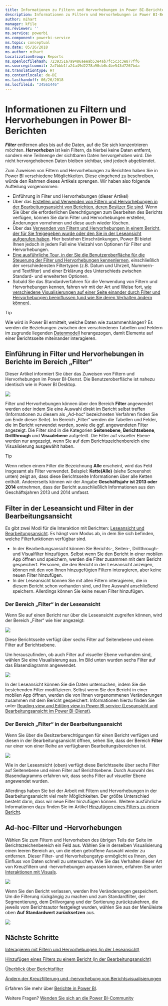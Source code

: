 ```yaml
---
title: Informationen zu Filtern und Hervorhebungen in Power BI-Berichten
description: Informationen zu Filtern und Hervorhebungen in Power BI-Berichten
author: mihart
manager: kfile
ms.reviewer: ''
ms.service: powerbi
ms.component: powerbi-service
ms.topic: conceptual
ms.date: 05/26/2018
ms.author: mihart
LocalizationGroup: Reports
ms.openlocfilehash: 7239351a7a9486aeeab53e4ab7fc5c3c3e877ff6
ms.sourcegitcommit: 2a7bbb1fa24a49d2278a90cb0c4be543d7267bda
ms.translationtype: HT
ms.contentlocale: de-DE
ms.lasthandoff: 06/26/2018
ms.locfileid: "34561446"
---
```

# <a name="about-filters-and-highlighting-in-power-bi-reports"></a>Informationen zu Filtern und Hervorhebungen in Power BI-Berichten
***Filter*** entfernen alles bis auf die Daten, auf die Sie sich konzentrieren möchten.  ***Hervorheben*** ist kein Filtern, da hierbei keine Daten entfernt, sondern eine Teilmenge der sichtbaren Daten hervorgehoben wird. Die nicht hervorgehobenen Daten bleiben sichtbar, sind jedoch abgeblendet.

Zum Zuweisen von Filtern und Hervorhebungen zu Berichten haben Sie in Power BI verschiedene Möglichkeiten. Diese eingehend zu beschreiben, würde den Rahmen dieses Artikels sprengen. Wir haben also folgende Aufteilung vorgenommen:

* Einführung in Filter und Hervorhebungen (dieser Artikel)
* Über das [Erstellen und Verwenden von Filtern und Hervorhebungen in der Bearbeitungsansicht von Berichten, deren Besitzer Sie sind](power-bi-report-add-filter.md). Wenn Sie über die erforderlichen Berechtigungen zum Bearbeiten des Berichts verfügen, können Sie darin Filter und Hervorhebungen erstellen, Änderungen vornehmen und diese auch wieder löschen.
* Über das [Verwenden von Filtern und Hervorhebungen in einem Bericht, der für Sie freigegeben wurde oder den Sie in der Leseansicht aufgerufen haben](service-reading-view-and-editing-view.md). Hier bestehen Einschränkungen, Power BI bietet Ihnen jedoch in jedem Fall eine Vielzahl von Optionen für Filter und Hervorhebungen.  
* [Eine ausführliche Tour, in der Sie die Benutzeroberfläche für die Steuerung der Filter und Hervorhebungen kennenlernen](power-bi-how-to-report-filter.md), einschließlich der verschiedensten Filtertypen (z.B. Datum und Uhrzeit, Nummern- und Textfilter) und einer Erklärung des Unterschieds zwischen Standard- und erweiterten Optionen.
* Sobald Sie das Standardverfahren für die Verwendung von Filtern und Hervorhebungen kennen, fahren wir mit der Art und Weise fort, [wie verschiedene Visualisierungen auf einer Seite einander durch Filter und Hervorhebungen beeinflussen (und wie Sie deren Verhalten ändern können)](service-reports-visual-interactions.md).

> [!TIP]
> Wie wird in Power BI ermittelt, welche Daten wie zusammenhängen?  Es werden die Beziehungen zwischen den verschiedenen Tabellen und Feldern im zugrunde liegenden [Datenmodell](https://support.office.com/article/Create-a-Data-Model-in-Excel-87e7a54c-87dc-488e-9410-5c75dbcb0f7b?ui=en-US&rs=en-US&ad=US) herangezogen, damit Elemente auf einer Berichtsseite miteinander interagieren.
> 
> 

## <a name="introduction-to-filters-and-highlighting-in-reports-using-the-filters-pane"></a>Einführung in Filter und Hervorhebungen in Berichte im Bereich „Filter“
 Dieser Artikel informiert Sie über das Zuweisen von Filtern und Hervorhebungen im Power BI-Dienst.  Die Benutzeroberfläche ist nahezu identisch wie in Power BI Desktop.  

![](media/power-bi-reports-filters-and-highlighting/power-bi-add-filter-reading-view.png)

Filter und Hervorhebungen können über den Bereich **Filter** angewendet werden oder indem Sie eine Auswahl direkt im Bericht selbst treffen (Informationen zu diesem als „Ad-hoc“ bezeichneten Verfahren finden Sie am Ende dieser Seite). Im Bereich „Filter“ werden die Tabellen und Felder, die im Bericht verwendet werden, sowie die ggf. angewendeten Filter angezeigt. Die Filter sind in die Kategorien **Seitenebene**, **Berichtsebene**, **Drillthrough** und **Visualebene** aufgeteilt.  Die Filter auf visueller Ebene werden nur angezeigt, wenn Sie auf dem Berichtszeichenbereich eine Visualisierung ausgewählt haben.

> [!TIP]
> Wenn neben einem Filter die Bezeichnung **Alle** erscheint, wird das Feld insgesamt als Filter verwendet.  Beispiel: **Kette(Alle)** (siehe Screenshot unten) zeigt an, dass diese Berichtsseite Informationen über alle Ketten enthält.  Andererseits können wir der Angabe **Geschäftsjahr ist 2013 oder 2014** entnehmen, dass der Bericht ausschließlich Informationen aus den Geschäftsjahren 2013 und 2014 umfasst.
> 
> 

## <a name="filters-in-reading-view-versus-editing-view"></a>Filter in der Leseansicht und Filter in der Bearbeitungsansicht
Es gibt zwei Modi für die Interaktion mit Berichten: [Leseansicht und Bearbeitungsansicht](service-reading-view-and-editing-view.md).  Es hängt vom Modus ab, in dem Sie sich befinden, welche Filterfunktionen verfügbar sind.

* In der Bearbeitungsansicht können Sie Berichts-, Seiten-, Drillthrough- und Visualfilter hinzufügen. Selbst wenn Sie den Bericht in einer mobilen App öffnen und speichern, werden die Filter zusammen mit dem Bericht gespeichert. Personen, die den Bericht in der Leseansicht anzeigen, können mit den von Ihnen hinzugefügten Filtern interagieren, aber keine neuen Filter hinzufügen.
* In der Leseansicht können Sie mit allen Filtern interagieren, die in diesem Bericht schon vorhanden sind, und Ihre Auswahl anschließend speichern.  Allerdings können Sie keine neuen Filter hinzufügen.

### <a name="the-filters-pane-in-reading-view"></a>Der Bereich „Filter“ in der Leseansicht
Wenn Sie auf einen Bericht nur über die Leseansicht zugreifen können, wird der Bereich „Filter“ wie hier angezeigt:

![](media/power-bi-reports-filters-and-highlighting/power-bi-filter-reading-view.png)

Diese Berichtsseite verfügt über sechs Filter auf Seitenebene und einen Filter auf Berichtsebene.

Um herauszufinden, ob auch Filter auf visueller Ebene vorhanden sind, wählen Sie eine Visualisierung aus. Im Bild unten wurden sechs Filter auf das Blasendiagramm angewendet.

![](media/power-bi-reports-filters-and-highlighting/power-bi-filter-visual-level.png)

In der Leseansicht können Sie die Daten untersuchen, indem Sie die bestehenden Filter modifizieren. Selbst wenn Sie den Bericht in einer mobilen App öffnen, werden die von Ihnen vorgenommenen Veränderungen zusammen mit dem Bericht gespeichert. Informationen hierzu finden Sie unter [Reading view and Editing view in Power BI service (Leseansicht und Bearbeitungsansicht im Power BI-Dienst)](service-reading-view-and-editing-view.md).

### <a name="the-filters-pane-in-editing-view"></a>Der Bereich „Filter“ in der Bearbeitungsansicht
Wenn Sie über die Besitzerberechtigungen für einen Bericht verfügen und diesen in der Bearbeitungsansicht öffnen, sehen Sie, dass der Bereich **Filter** nur einer von einer Reihe an verfügbaren Bearbeitungsbereichen ist.

![](media/power-bi-reports-filters-and-highlighting/power-bi-add-filter-editing-view.png)

Wie in der Leseansicht (oben) verfügt diese Berichtsseite über sechs Filter auf Seitenebene und einen Filter auf Berichtsebene. Durch Auswahl des Blasendiagramms erfahren wir, dass sechs Filter auf visueller Ebene angewendet wurden.

Allerdings haben Sie bei der Arbeit mit Filtern und Hervorhebungen in der Bearbeitungsansicht viel mehr Möglichkeiten. Der größte Unterschied besteht darin, dass wir neue Filter hinzufügen können. Weitere ausführliche Informationen dazu finden Sie im Artikel [Hinzufügen eines Filters zu einem Bericht](power-bi-report-add-filter.md).

## <a name="ad-hoc-filtering-and-highlighting"></a>Ad-hoc-Filter und -Hervorhebungen
Wählen Sie zum Filtern und Hervorheben des übrigen Teils der Seite im Berichtszeichenbereich ein Feld aus. Wählen Sie in derselben Visualisierung einen leeren Bereich an, um die eben getroffene Auswahl wieder zu entfernen. Dieser Filter- und Hervorhebungstyp ermöglicht es Ihnen, den Einfluss von Daten schnell zu untersuchen. Wie Sie das Verhalten dieser Art von Kreuzfiltern und -hervorhebungen anpassen können, erfahren Sie unter [Interaktionen mit Visuals](service-reports-visual-interactions.md).

![](media/power-bi-reports-filters-and-highlighting/power-bi-adhoc-filter.gif)

Wenn Sie den Bericht verlassen, werden Ihre Veränderungen gespeichert. Um die Filterung rückgängig zu machen und zum Standardfilter, der Segmentierung, dem Drillvorgang und der Sortierung zurückzukehren, die jeweils vom Berichtsautor festgelegt wurden, wählen Sie aus der Menüleiste oben **Auf Standardwert zurücksetzen** aus.

![](media/power-bi-reports-filters-and-highlighting/power-bi-reset-to-default.png)

## <a name="next-steps"></a>Nächste Schritte
[Interagieren mit Filtern und Hervorhebungen (in der Leseansicht)](service-reading-view-and-editing-view.md)

[Hinzufügen eines Filters zu einem Bericht (in der Bearbeitungsansicht)](power-bi-report-add-filter.md)

[Überblick über Berichtsfilter](power-bi-how-to-report-filter.md)

[Ändern der Kreuzfilterung und -hervorhebung von Berichtsvisualisierungen](service-reports-visual-interactions.md)

Erfahren Sie mehr über [Berichte in Power BI](service-reports.md).

Weitere Fragen? [Wenden Sie sich an die Power BI-Community](http://community.powerbi.com/)

